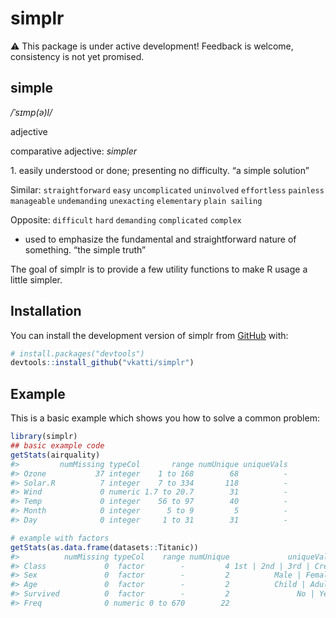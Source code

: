 
<!-- README.md is generated from README.Rmd. Please edit that file -->

# simplr

<!-- badges: start -->
<!-- badges: end -->

⚠️ This package is under active development! Feedback is welcome,
consistency is not yet promised.

## simple

*/ˈsɪmp(ə)l/*

adjective

comparative adjective: *simpler*

1\. easily understood or done; presenting no difficulty. “a simple
solution”

Similar: `straightforward` `easy` `uncomplicated` `uninvolved`
`effortless` `painless` `manageable` `undemanding` `unexacting`
`elementary` `plain sailing`

Opposite: `difficult` `hard` `demanding` `complicated` `complex`

- used to emphasize the fundamental and straightforward nature of
  something. “the simple truth”

The goal of simplr is to provide a few utility functions to make R usage
a little simpler.

## Installation

You can install the development version of simplr from
[GitHub](https://github.com/) with:

``` r
# install.packages("devtools")
devtools::install_github("vkatti/simplr")
```

## Example

This is a basic example which shows you how to solve a common problem:

``` r
library(simplr)
## basic example code
getStats(airquality)
#>         numMissing typeCol       range numUnique uniqueVals
#> Ozone           37 integer    1 to 168        68          -
#> Solar.R          7 integer    7 to 334       118          -
#> Wind             0 numeric 1.7 to 20.7        31          -
#> Temp             0 integer    56 to 97        40          -
#> Month            0 integer      5 to 9         5          -
#> Day              0 integer     1 to 31        31          -
```

``` r
# example with factors
getStats(as.data.frame(datasets::Titanic))
#>          numMissing typeCol    range numUnique             uniqueVals
#> Class             0  factor        -         4 1st | 2nd | 3rd | Crew
#> Sex               0  factor        -         2          Male | Female
#> Age               0  factor        -         2          Child | Adult
#> Survived          0  factor        -         2               No | Yes
#> Freq              0 numeric 0 to 670        22                      -
```
